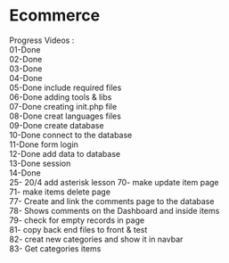 # Ecommerce 
Progress Videos :  
01-Done  
02-Done  
03-Done   
04-Done  
05-Done include required files  
06-Done adding tools & libs  
07-Done creating init.php file   
08-Done creat languages files      
09-Done create database          
10-Done connect to the database      
11-Done form login             
12-Done add data to database     
13-Done session    
14-Done      
25- 20/4 add asterisk lesson 
70- make update item page   
71- make items delete page    
77- Create and link the comments page to the database   
78-  Shows comments on the Dashboard and inside items  
79- check for empty records in page   
81- copy back end files to front & test   
82- creat new categories and show it in navbar  
83- Get categories items


